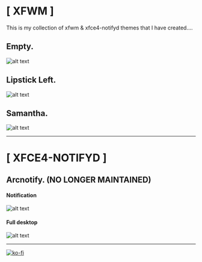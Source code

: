 # [ XFWM ]

This is my collection of xfwm & xfce4-notifyd themes that I have created....


## Empty.
![alt text](http://i.imgur.com/U9rW8M4.png "Empty")

## Lipstick Left.
![alt text](http://i.imgur.com/Is7pdzz.png "Lipstick Left")

## Samantha.
![alt text](http://i.imgur.com/hlK3txb.png "Samantha")

---

# [ XFCE4-NOTIFYD ]

## Arcnotify. (NO LONGER MAINTAINED)
#### Notification
![alt text](https://i.imgur.com/yBiGyYg.png "Notification")  
#### Full desktop
![alt text](https://i.imgur.com/lW8SKdG.jpg "Notification")

----

[![ko-fi](https://ko-fi.com/img/githubbutton_sm.svg)](https://ko-fi.com/Z8Z44445F)
